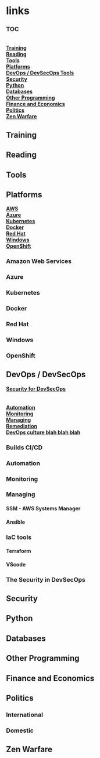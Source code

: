 # links

### TOC

**[]()**</br>
**[Training](#training)**</br>
**[Reading](#reading)**</br>
**[Tools](#tools)</br>**
**[Platforms](#platforms)**</br>
**[DevOps / DevSecOps Tools](#devops--devsecops)**</br>
**[Security](#security)**</br>
**[Python](#python)**</br>
**[Databases](#databases)**</br>
**[Other Programming](#other-programming)**</br>
**[Finance and Economics](#finance-and-economics)**</br>
**[Politics](#politics)**</br>
**[Zen Warfare](#zen-warfare)**</br>


## Training
## Reading
## Tools


## Platforms
**[AWS](#amazon-web-services)**</br>
**[Azure](#azure)**</br>
**[Kubernetes](#kubernetes)**</br>
**[Docker](#docker)**</br>
**[Red Hat](#red-hat)**</br>
**[Windows](#windows)**</br>
**[OpenShift](#openshift)**</br>


### Amazon Web Services

### Azure

### Kubernetes

### Docker

### Red Hat

### Windows

### OpenShift



## DevOps / DevSecOps

**[Security for DevSecOps](#the-security-in-devsecops)**</br>
**[]()**</br>
**[]()**</br>
**[Automation]()**</br>
**[Monitoring]()**</br>
**[Managing]()**</br>
**[Remediation]()**</br>
**[DevOps culture blah blah blah]()**</br>




### Builds CI/CD

### Automation

### Monitoring

### Managing

#### SSM - AWS Systems Manager

#### Ansible

### IaC tools


#### Terraform
#### VScode

### The Security in DevSecOps

## Security
## Python
## Databases
## Other Programming
## Finance and Economics
## Politics
### International
### Domestic
## Zen Warfare
